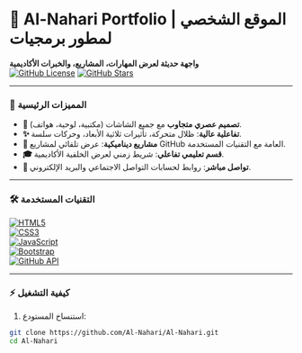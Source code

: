 # 🌟 Al-Nahari Portfolio | الموقع الشخصي لمطور برمجيات  
**واجهة حديثة لعرض المهارات، المشاريع، والخبرات الأكاديمية**  
[![GitHub License](https://img.shields.io/github/license/Al-Nahari/Al-Nahari?color=blue)](https://github.com/Al-Nahari/Al-Nahari/blob/main/LICENSE)
[![GitHub Stars](https://img.shields.io/github/stars/Al-Nahari/Al-Nahari?style=social)](https://github.com/Al-Nahari/Al-Nahari/stargazers)

---

### 🚀 **المميزات الرئيسية**  
- **📱 تصميم عصري متجاوب** مع جميع الشاشات (مكتبية، لوحية، هواتف).  
- **✨ تفاعلية عالية**: ظلال متحركة، تأثيرات ثلاثية الأبعاد، وحركات سلسة.  
- **🔄 مشاريع ديناميكية**: عرض تلقائي لمشاريع GitHub العامة مع التقنيات المستخدمة.  
- **🎓 قسم تعليمي تفاعلي**: شريط زمني لعرض الخلفية الأكاديمية.  
- **📧 تواصل مباشر**: روابط لحسابات التواصل الاجتماعي والبريد الإلكتروني.  

---

### 🛠 **التقنيات المستخدمة**  
[![HTML5](https://img.shields.io/badge/HTML5-E34F26?style=for-the-badge&logo=html5&logoColor=white)](https://developer.mozilla.org/en-US/docs/Web/HTML)  
[![CSS3](https://img.shields.io/badge/CSS3-1572B6?style=for-the-badge&logo=css3&logoColor=white)](https://developer.mozilla.org/en-US/docs/Web/CSS)  
[![JavaScript](https://img.shields.io/badge/JavaScript-F7DF1E?style=for-the-badge&logo=javascript&logoColor=black)](https://developer.mozilla.org/en-US/docs/Web/JavaScript)  
[![Bootstrap](https://img.shields.io/badge/Bootstrap-7952B3?style=for-the-badge&logo=bootstrap&logoColor=white)](https://getbootstrap.com/)  
[![GitHub API](https://img.shields.io/badge/GitHub_API-181717?style=for-the-badge&logo=github&logoColor=white)](https://docs.github.com/en/rest)  

---

### ⚡ **كيفية التشغيل**  
1. استنساخ المستودع:  
```bash
git clone https://github.com/Al-Nahari/Al-Nahari.git
cd Al-Nahari